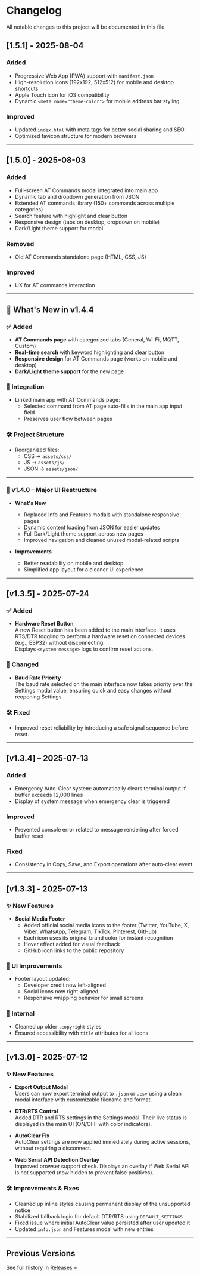 # Changelog
All notable changes to this project will be documented in this file.

## [1.5.1] - 2025-08-04
### Added
- Progressive Web App (PWA) support with `manifest.json`
- High-resolution icons (192x192, 512x512) for mobile and desktop shortcuts
- Apple Touch icon for iOS compatibility
- Dynamic `<meta name="theme-color">` for mobile address bar styling

### Improved
- Updated `index.html` with meta tags for better social sharing and SEO
- Optimized favicon structure for modern browsers


---

## [1.5.0] - 2025-08-03
### Added
- Full-screen AT Commands modal integrated into main app
- Dynamic tab and dropdown generation from JSON
- Extended AT commands library (150+ commands across multiple categories)
- Search feature with highlight and clear button
- Responsive design (tabs on desktop, dropdown on mobile)
- Dark/Light theme support for modal

### Removed
- Old AT Commands standalone page (HTML, CSS, JS)

### Improved
- UX for AT commands interaction

---

## 🚀 What's New in v1.4.4

### ✅ Added
- **AT Commands page** with categorized tabs (General, Wi-Fi, MQTT, Custom)
- **Real-time search** with keyword highlighting and clear button
- **Responsive design** for AT Commands page (works on mobile and desktop)
- **Dark/Light theme support** for the new page

### 🔗 Integration
- Linked main app with AT Commands page:
  - Selected command from AT page auto-fills in the main app input field
  - Preserves user flow between pages

### 🛠 Project Structure
- Reorganized files:
  - CSS → `assets/css/`
  - JS → `assets/js/`
  - JSON → `assets/json/`

---

### 🔖 v1.4.0 – Major UI Restructure
- **What's New**
  - Replaced Info and Features modals with standalone responsive pages
  - Dynamic content loading from JSON for easier updates
  - Full Dark/Light theme support across new pages
  - Improved navigation and cleaned unused modal-related scripts

- **Improvements**
  - Better readability on mobile and desktop
  - Simplified app layout for a cleaner UI experience

---

## [v1.3.5] - 2025-07-24

### ✅ Added
- **Hardware Reset Button**  
  A new Reset button has been added to the main interface. It uses RTS/DTR toggling to perform a hardware reset on connected devices (e.g., ESP32) without disconnecting.  
  Displays `<system message>` logs to confirm reset actions.

### 🔄 Changed
- **Baud Rate Priority**  
  The baud rate selected on the main interface now takes priority over the Settings modal value, ensuring quick and easy changes without reopening Settings.

### 🛠 Fixed
- Improved reset reliability by introducing a safe signal sequence before reset.

---

## [v1.3.4] – 2025-07-13

### Added
- Emergency Auto-Clear system: automatically clears terminal output if buffer exceeds 12,000 lines
- Display of system message when emergency clear is triggered

### Improved
- Prevented console error related to message rendering after forced buffer reset

### Fixed
- Consistency in Copy, Save, and Export operations after auto-clear event

---

## [v1.3.3] - 2025-07-13

### ✨ New Features

- **Social Media Footer**
  - Added official social media icons to the footer (Twitter, YouTube, X, Viber, WhatsApp, Telegram, TikTok, Pinterest, GitHub)
  - Each icon uses its original brand color for instant recognition
  - Hover effect added for visual feedback
  - GitHub icon links to the public repository

### 💄 UI Improvements

- Footer layout updated:
  - Developer credit now left-aligned
  - Social icons now right-aligned
  - Responsive wrapping behavior for small screens

### 🔧 Internal

- Cleaned up older `.copyright` styles
- Ensured accessibility with `title` attributes for all icons

---


## [v1.3.0] - 2025-07-12

### ✨ New Features

- **Export Output Modal**  
  Users can now export terminal output to `.json` or `.csv` using a clean modal interface with customizable filename and format.

- **DTR/RTS Control**  
  Added DTR and RTS settings in the Settings modal. Their live status is displayed in the main UI (ON/OFF with color indicators).

- **AutoClear Fix**  
  AutoClear settings are now applied immediately during active sessions, without requiring a disconnect.

- **Web Serial API Detection Overlay**  
  Improved browser support check. Displays an overlay if Web Serial API is not supported (now hidden to prevent false positives).

### 🛠 Improvements & Fixes

- Cleaned up inline styles causing permanent display of the unsupported notice
- Stabilized fallback logic for default DTR/RTS using `DEFAULT_SETTINGS`
- Fixed issue where initial AutoClear value persisted after user updated it
- Updated `info.json` and Features modal with new entries

---











## Previous Versions

See full history in [Releases »](https://github.com/YuMERA/serial-terminal/releases)

